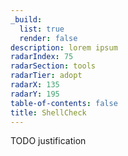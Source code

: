 ```yaml
---
_build:
  list: true
  render: false
description: lorem ipsum
radarIndex: 75
radarSection: tools
radarTier: adopt
radarX: 135
radarY: 195
table-of-contents: false
title: ShellCheck
---
```


TODO justification

